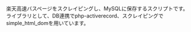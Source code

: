 楽天高速バスページをスクレイピングし、MySQLに保存するスクリプトです。
ライブラリとして、DB連携でphp-activerecord、スクレイピングでsimple_html_domを用いています。
